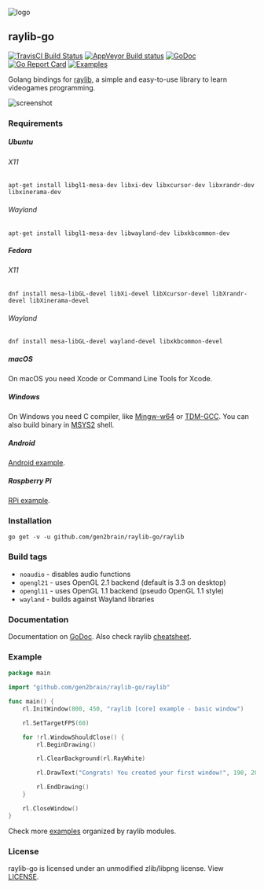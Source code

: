 ![logo](https://goo.gl/XlIcXz)
## raylib-go
[![TravisCI Build Status](https://travis-ci.org/gen2brain/raylib-go.svg?branch=master)](https://travis-ci.org/gen2brain/raylib-go)
[![AppVeyor Build status](https://ci.appveyor.com/api/projects/status/qv2iggrqtgl7xhr0?svg=true)](https://ci.appveyor.com/project/gen2brain/raylib-go)
[![GoDoc](https://godoc.org/github.com/gen2brain/raylib-go/raylib?status.svg)](https://godoc.org/github.com/gen2brain/raylib-go/raylib)
[![Go Report Card](https://goreportcard.com/badge/github.com/gen2brain/raylib-go)](https://goreportcard.com/report/github.com/gen2brain/raylib-go)
[![Examples](https://img.shields.io/badge/learn%20by-examples-0077b3.svg?style=flat-square)](https://github.com/gen2brain/raylib-go/tree/master/examples)

Golang bindings for [raylib](http://www.raylib.com/), a simple and easy-to-use library to learn videogames programming.

![screenshot](https://goo.gl/q6DAoy )

### Requirements

##### Ubuntu

###### X11

    apt-get install libgl1-mesa-dev libxi-dev libxcursor-dev libxrandr-dev libxinerama-dev 

###### Wayland 

    apt-get install libgl1-mesa-dev libwayland-dev libxkbcommon-dev 

##### Fedora

###### X11

    dnf install mesa-libGL-devel libXi-devel libXcursor-devel libXrandr-devel libXinerama-devel

###### Wayland 

    dnf install mesa-libGL-devel wayland-devel libxkbcommon-devel

##### macOS

On macOS you need Xcode or Command Line Tools for Xcode.

##### Windows

On Windows you need C compiler, like [Mingw-w64](https://mingw-w64.org) or [TDM-GCC](http://tdm-gcc.tdragon.net/).
You can also build binary in [MSYS2](https://msys2.github.io/) shell.

##### Android

[Android example](https://github.com/gen2brain/raylib-go/tree/master/examples/others/android/example).

##### Raspberry Pi

[RPi example](https://github.com/gen2brain/raylib-go/tree/master/examples/others/rpi/basic_window).

### Installation

    go get -v -u github.com/gen2brain/raylib-go/raylib

### Build tags

* `noaudio` - disables audio functions
* `opengl21` - uses OpenGL 2.1 backend (default is 3.3 on desktop)
* `opengl11` - uses OpenGL 1.1 backend (pseudo OpenGL 1.1 style)
* `wayland` - builds against Wayland libraries

### Documentation

Documentation on [GoDoc](https://godoc.org/github.com/gen2brain/raylib-go/raylib). Also check raylib [cheatsheet](http://www.raylib.com/cheatsheet/cheatsheet.html).

### Example

```go
package main

import "github.com/gen2brain/raylib-go/raylib"

func main() {
	rl.InitWindow(800, 450, "raylib [core] example - basic window")

	rl.SetTargetFPS(60)

	for !rl.WindowShouldClose() {
		rl.BeginDrawing()

		rl.ClearBackground(rl.RayWhite)

		rl.DrawText("Congrats! You created your first window!", 190, 200, 20, rl.LightGray)

		rl.EndDrawing()
	}

	rl.CloseWindow()
}
```

Check more [examples](https://github.com/gen2brain/raylib-go/tree/master/examples) organized by raylib modules.


### License

raylib-go is licensed under an unmodified zlib/libpng license. View [LICENSE](https://github.com/gen2brain/raylib-go/blob/master/LICENSE).
